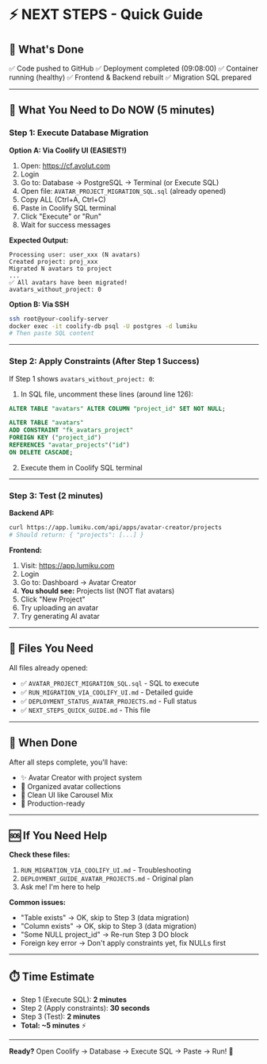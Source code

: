 # ⚡ NEXT STEPS - Quick Guide

## 🎯 What's Done
✅ Code pushed to GitHub
✅ Deployment completed (09:08:00)
✅ Container running (healthy)
✅ Frontend & Backend rebuilt
✅ Migration SQL prepared

---

## 🚀 What You Need to Do NOW (5 minutes)

### Step 1: Execute Database Migration

**Option A: Via Coolify UI (EASIEST!)**

1. Open: https://cf.avolut.com
2. Login
3. Go to: Database → PostgreSQL → Terminal (or Execute SQL)
4. Open file: `AVATAR_PROJECT_MIGRATION_SQL.sql` (already opened)
5. Copy ALL (Ctrl+A, Ctrl+C)
6. Paste in Coolify SQL terminal
7. Click "Execute" or "Run"
8. Wait for success messages

**Expected Output:**
```
Processing user: user_xxx (N avatars)
Created project: proj_xxx
Migrated N avatars to project
...
✅ All avatars have been migrated!
avatars_without_project: 0
```

**Option B: Via SSH**
```bash
ssh root@your-coolify-server
docker exec -it coolify-db psql -U postgres -d lumiku
# Then paste SQL content
```

---

### Step 2: Apply Constraints (After Step 1 Success)

If Step 1 shows `avatars_without_project: 0`:

1. In SQL file, uncomment these lines (around line 126):
```sql
ALTER TABLE "avatars" ALTER COLUMN "project_id" SET NOT NULL;

ALTER TABLE "avatars"
ADD CONSTRAINT "fk_avatars_project"
FOREIGN KEY ("project_id")
REFERENCES "avatar_projects"("id")
ON DELETE CASCADE;
```

2. Execute them in Coolify SQL terminal

---

### Step 3: Test (2 minutes)

**Backend API:**
```bash
curl https://app.lumiku.com/api/apps/avatar-creator/projects
# Should return: { "projects": [...] }
```

**Frontend:**
1. Visit: https://app.lumiku.com
2. Login
3. Go to: Dashboard → Avatar Creator
4. **You should see:** Projects list (NOT flat avatars)
5. Click "New Project"
6. Try uploading an avatar
7. Try generating AI avatar

---

## 📂 Files You Need

All files already opened:
- ✅ `AVATAR_PROJECT_MIGRATION_SQL.sql` - SQL to execute
- ✅ `RUN_MIGRATION_VIA_COOLIFY_UI.md` - Detailed guide
- ✅ `DEPLOYMENT_STATUS_AVATAR_PROJECTS.md` - Full status
- ✅ `NEXT_STEPS_QUICK_GUIDE.md` - This file

---

## 🎉 When Done

After all steps complete, you'll have:
- ✨ Avatar Creator with project system
- 📁 Organized avatar collections
- 🎨 Clean UI like Carousel Mix
- 🚀 Production-ready

---

## 🆘 If You Need Help

**Check these files:**
1. `RUN_MIGRATION_VIA_COOLIFY_UI.md` - Troubleshooting
2. `DEPLOYMENT_GUIDE_AVATAR_PROJECTS.md` - Original plan
3. Ask me! I'm here to help

**Common issues:**
- "Table exists" → OK, skip to Step 3 (data migration)
- "Column exists" → OK, skip to Step 3 (data migration)
- "Some NULL project_id" → Re-run Step 3 DO block
- Foreign key error → Don't apply constraints yet, fix NULLs first

---

## ⏱️ Time Estimate

- Step 1 (Execute SQL): **2 minutes**
- Step 2 (Apply constraints): **30 seconds**
- Step 3 (Test): **2 minutes**
- **Total: ~5 minutes** ⚡

---

**Ready?** Open Coolify → Database → Execute SQL → Paste → Run! 🚀
